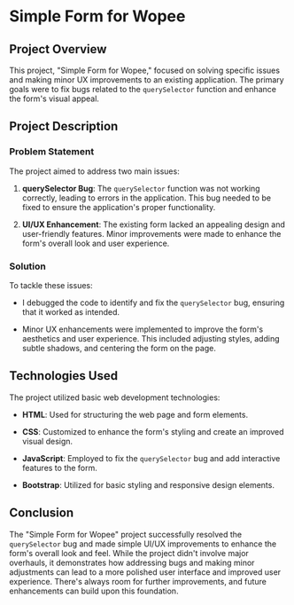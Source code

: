 # **Simple Form for Wopee**

## **Project Overview**

This project, "Simple Form for Wopee," focused on solving specific issues and making minor UX improvements to an existing application. The primary goals were to fix bugs related to the `querySelector` function and enhance the form's visual appeal.

## **Project Description**

### **Problem Statement**

The project aimed to address two main issues:

1. **querySelector Bug**: The `querySelector` function was not working correctly, leading to errors in the application. This bug needed to be fixed to ensure the application's proper functionality.

2. **UI/UX Enhancement**: The existing form lacked an appealing design and user-friendly features. Minor improvements were made to enhance the form's overall look and user experience.

### **Solution**

To tackle these issues:

- I debugged the code to identify and fix the `querySelector` bug, ensuring that it worked as intended.

- Minor UX enhancements were implemented to improve the form's aesthetics and user experience. This included adjusting styles, adding subtle shadows, and centering the form on the page.

## **Technologies Used**

The project utilized basic web development technologies:

- **HTML**: Used for structuring the web page and form elements.

- **CSS**: Customized to enhance the form's styling and create an improved visual design.

- **JavaScript**: Employed to fix the `querySelector` bug and add interactive features to the form.

- **Bootstrap**: Utilized for basic styling and responsive design elements.

## **Conclusion**

The "Simple Form for Wopee" project successfully resolved the `querySelector` bug and made simple UI/UX improvements to enhance the form's overall look and feel. While the project didn't involve major overhauls, it demonstrates how addressing bugs and making minor adjustments can lead to a more polished user interface and improved user experience. There's always room for further improvements, and future enhancements can build upon this foundation.
